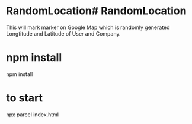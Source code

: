 # RandomLocation# RandomLocation

This will mark marker on Google Map which is randomly generated Longtitude and Latitude of User and Company.
# npm install
npm install 
# to start 
npx parcel index.html
